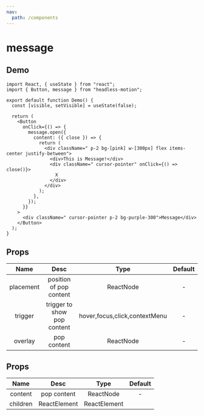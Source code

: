 ```yaml
---
nav:
  path: /components
---
```


# message

## Demo

```tsx
import React, { useState } from "react";
import { Button, message } from "headless-motion";

export default function Demo() {
  const [visible, setVisible] = useState(false);

  return (
    <Button
      onClick={() => {
        message.open({
          content: ({ close }) => {
            return (
              <div className=" p-2 bg-[pink] w-[300px] flex items-center justify-between">
                <div>This is Message!</div>
                <div className=" cursor-pointer" onClick={() => close()}>
                  X
                </div>
              </div>
            );
          },
        });
      }}
    >
      <div className=" cursor-pointer p-2 bg-purple-300">Message</div>
    </Button>
  );
}
```

## Props

|   Name    |            Desc             |             Type              | Default |
| :-------: | :-------------------------: | :---------------------------: | :-----: |
| placement |   position of pop content   |           ReactNode           |    -    |
|  trigger  | trigger to show pop content | hover,focus,click,contextMenu |    -    |
|  overlay  |         pop content         |           ReactNode           |    -    |

## Props

|   Name   |     Desc     |     Type     | Default |
| :------: | :----------: | :----------: | :-----: |
| content  | pop content  |  ReactNode   |    -    |
| children | ReactElement | ReactElement |         |
